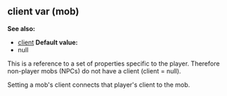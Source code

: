 ## client var (mob)
**See also:**
+   [client](/ref/client.md) <!-- -->
**Default value:**
+   null


This is a reference to a set of properties specific to the
player. Therefore non-player mobs (NPCs) do not have a client (client =
null). 

Setting a mob\'s client connects that player\'s client
to the mob.